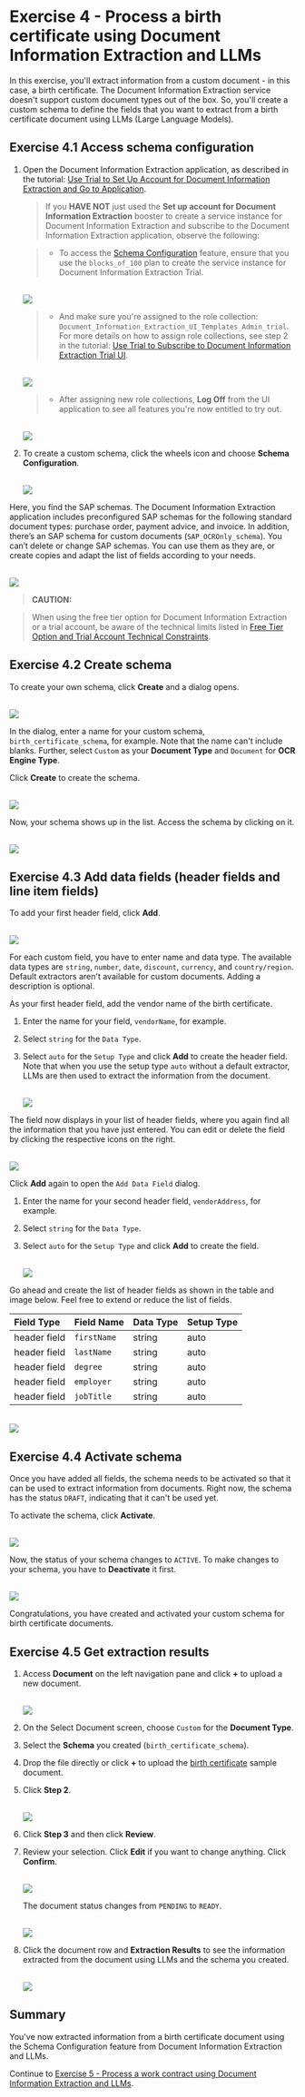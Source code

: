 # Exercise 4 - Process a birth certificate using Document Information Extraction and LLMs

In this exercise, you'll extract information from a custom document - in this case, a birth certificate. The Document Information Extraction service doesn't support custom document types out of the box. So, you'll create a custom schema to define the fields that you want to extract from a birth certificate document using LLMs (Large Language Models).

## Exercise 4.1 Access schema configuration

1. Open the Document Information Extraction application, as described in the tutorial: [Use Trial to Set Up Account for Document Information Extraction and Go to Application](https://developers.sap.com/tutorials/cp-aibus-dox-booster-app.html).


    >If you **HAVE NOT** just used the **Set up account for Document Information Extraction** booster to create a service instance for Document Information Extraction and subscribe to the Document Information Extraction application, observe the following:

    >- To access the [Schema Configuration](https://help.sap.com/viewer/5fa7265b9ff64d73bac7cec61ee55ae6/SHIP/en-US/3c7862e30fc2488ea95f58f1d77e424e.html) feature, ensure that you use the `blocks_of_100` plan to create the service instance for Document Information Extraction Trial.

    <br>![](/exercises/ex4/images/plan.png)


    >- And make sure you're assigned to the role collection: `Document_Information_Extraction_UI_Templates_Admin_trial`. For more details on how to assign role collections, see step 2 in the tutorial: [Use Trial to Subscribe to Document Information Extraction Trial UI](https://developers.sap.com/tutorials/cp-aibus-dox-ui-sub.html).

    <br>![](/exercises/ex4/images/roles.png)


    >- After assigning new role collections, **Log Off** from the UI application to see all features you're now entitled to try out.

    <br>![](/exercises/ex4/images/log-off.png)


2. To create a custom schema, click the wheels icon and choose **Schema Configuration**.

    <br>![](/exercises/ex4/images/access-schema-configuration.png)

Here, you find the SAP schemas. The Document Information Extraction application includes preconfigured SAP schemas for the following standard document types: purchase order, payment advice, and invoice. In addition, there’s an SAP schema for custom documents (`SAP_OCROnly_schema`). You can’t delete or change SAP schemas. You can use them as they are, or create copies and adapt the list of fields according to your needs.

<br>![](/exercises/ex4/images/sap-schemas.png)


>**CAUTION:**

>When using the free tier option for Document Information Extraction or a trial account, be aware of the technical limits listed in [Free Tier Option and Trial Account Technical Constraints](https://help.sap.com/docs/document-information-extraction/document-information-extraction/free-tier-option-and-trial-account-technical-constraints).



## Exercise 4.2 Create schema

To create your own schema, click **Create** and a dialog opens.

<br>![](/exercises/ex4/images/create-schema.png)

In the dialog, enter a name for your custom schema, `birth_certificate_schema`, for example. Note that the name can't include blanks. Further, select `Custom` as your **Document Type** and `Document` for **OCR Engine Type**.

Click **Create** to create the schema.

<br>![](/exercises/ex4/images/create-schema-dialog.png)

Now, your schema shows up in the list. Access the schema by clicking on it.

<br>![](/exercises/ex4/images/access-schema.png)



## Exercise 4.3 Add data fields (header fields and line item fields)

To add your first header field, click **Add**.

<br>![](/exercises/ex4/images/add-field.png)

For each custom field, you have to enter name and data type. The available data types are `string`, `number`, `date`, `discount`, `currency`, and `country/region`. Default extractors aren't available for custom documents. Adding a description is optional.

As your first header field, add the vendor name of the birth certificate.

1. Enter the name for your field, `vendorName`, for example.

2. Select `string` for the `Data Type`.

3. Select `auto` for the `Setup Type` and click **Add** to create the header field. Note that when you use the setup type `auto` without a default extractor, LLMs are then used to extract the information from the document.

    <br>![](/exercises/ex4/images/add-name.png)

The field now displays in your list of header fields, where you again find all the information that you have just entered. You can edit or delete the field by clicking the respective icons on the right.

<br>![](/exercises/ex4/images/added-name.png)

Click **Add** again to open the `Add Data Field` dialog.

1. Enter the name for your second header field, `vendorAddress`, for example.

2. Select `string` for the `Data Type`.

3. Select `auto` for the `Setup Type` and click **Add** to create the field.

    <br>![](/exercises/ex4/images/add-address.png)

Go ahead and create the list of header fields as shown in the table and image below. Feel free to extend or reduce the list of fields.

|  Field Type		    |  Field Name           | Data Type     | Setup Type   
|  :------------------- |  :-------------------	| :----------   | :----------    
|  header field         |  `firstName`          | string        | auto       
|  header field         |  `lastName`           | string        | auto
|  header field         |  `degree`             | string        | auto           
|  header field         |  `employer`           | string        | auto       
|  header field         |  `jobTitle`           | string        | auto       
             

<br>![](/exercises/ex4/images/all-fields.png)



## Exercise 4.4 Activate schema

Once you have added all fields, the schema needs to be activated so that it can be used to extract information from documents. Right now, the schema has the status `DRAFT`, indicating that it can't be used yet.

To activate the schema, click **Activate**.

<br>![](/exercises/ex4/images/activate.png)

Now, the status of your schema changes to `ACTIVE`. To make changes to your schema, you have to **Deactivate** it first.

<br>![](/exercises/ex4/images/active.png)

Congratulations, you have created and activated your custom schema for birth certificate documents.



## Exercise 4.5 Get extraction results

1.  Access **Document** on the left navigation pane and click **+** to upload a new document.

    <br>![](/exercises/ex4/images/add-document.png)

2. On the Select Document screen, choose `Custom` for the **Document Type**.

3. Select the **Schema** you created (`birth_certificate_schema`).

4. Drop the file directly or click **+** to upload the [birth certificate](https://github.com/SAP-samples/teched2023-AI284v/blob/main/exercises/ex4/files/birth_certificate.png) sample document.

5. Click **Step 2**.

    <br>![](/exercises/ex4/images/upload.png)

6. Click **Step 3** and then click **Review**.

7. Review your selection. Click **Edit** if you want to change anything. Click **Confirm**.

    <br>![](/exercises/ex4/images/review.png)

    The document status changes from `PENDING` to `READY`.

    <br>![](/exercises/ex4/images/ready.png)

8. Click the document row and **Extraction Results** to see the information extracted from the document using LLMs and the schema you created.

    <br>![](/exercises/ex4/images/results.png)

   

## Summary

You've now extracted information from a birth certificate document using the Schema Configuration feature from Document Information Extraction and LLMs.

Continue to [Exercise 5 - Process a work contract using Document Information Extraction and LLMs](../ex5/README.md).
